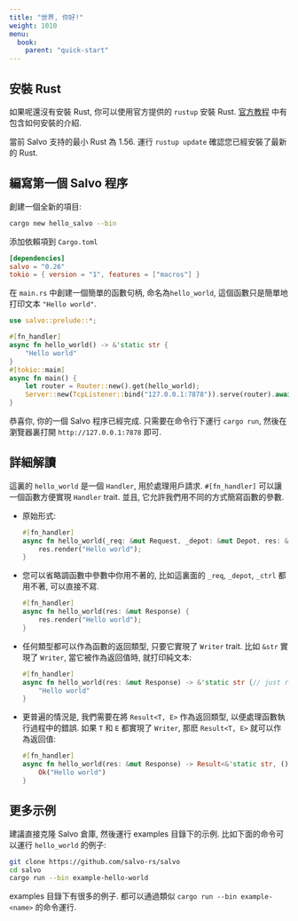 ```yaml
---
title: "世界, 你好!"
weight: 1010
menu:
  book:
    parent: "quick-start"
---
```


## 安裝 Rust

如果呢還沒有安裝 Rust, 你可以使用官方提供的 ```rustup``` 安裝 Rust. [官方教程](https://doc.rust-lang.org/book/ch01-01-installation.html) 中有包含如何安裝的介紹.

當前 Salvo 支持的最小 Rust 為 1.56. 運行 ```rustup update``` 確認您已經安裝了最新的 Rust.

## 編寫第一個 Salvo 程序

創建一個全新的項目:

```bash
cargo new hello_salvo --bin
```

添加依賴項到 `Cargo.toml`

```toml
[dependencies]
salvo = "0.26"
tokio = { version = "1", features = ["macros"] }
```

在 `main.rs` 中創建一個簡單的函數句柄, 命名為`hello_world`, 這個函數只是簡單地打印文本 ```"Hello world"```.

```rust
use salvo::prelude::*;

#[fn_handler]
async fn hello_world() -> &'static str {
    "Hello world"
}
#[tokio::main]
async fn main() {
    let router = Router::new().get(hello_world);
    Server::new(TcpListener::bind("127.0.0.1:7878")).serve(router).await;
}
```

恭喜你, 你的一個 Salvo 程序已經完成. 只需要在命令行下運行 ```cargo run```, 然後在瀏覽器裏打開 ```http://127.0.0.1:7878``` 即可.

## 詳細解讀

這裏的 ```hello_world``` 是一個 ```Handler```, 用於處理用戶請求. ```#[fn_handler]``` 可以讓一個函數方便實現 ```Handler``` trait. 並且, 它允許我們用不同的方式簡寫函數的參數.

- 原始形式:
    ```rust
    #[fn_handler]
    async fn hello_world(_req: &mut Request, _depot: &mut Depot, res: &mut Response, _ctrl: &mut FlowCtrl) {
        res.render("Hello world");
    }
    ```

- 您可以省略調函數中參數中你用不著的, 比如這裏面的 ```_req```, ```_depot```, ```_ctrl``` 都用不著, 可以直接不寫.
  
    ``` rust
    #[fn_handler]
    async fn hello_world(res: &mut Response) {
        res.render("Hello world");
    }
    ```

- 任何類型都可以作為函數的返回類型, 只要它實現了 ```Writer``` trait. 比如 ```&str``` 實現了 ```Writer```, 當它被作為返回值時, 就打印純文本:

    ```rust
    #[fn_handler]
    async fn hello_world(res: &mut Response) -> &'static str {// just return &str
        "Hello world"
    }
    ```

- 更普遍的情況是, 我們需要在將 ```Result<T, E>``` 作為返回類型, 以便處理函數執行過程中的錯誤. 如果 ```T``` 和 ```E``` 都實現了 ```Writer```, 那麽 ```Result<T, E>``` 就可以作為返回值:
  
    ```rust
    #[fn_handler]
    async fn hello_world(res: &mut Response) -> Result<&'static str, ()> {// return Result
        Ok("Hello world")
    }
    ```

## 更多示例
建議直接克隆 Salvo 倉庫, 然後運行 examples 目錄下的示例. 比如下面的命令可以運行 ```hello_world``` 的例子:

```sh
git clone https://github.com/salvo-rs/salvo
cd salvo
cargo run --bin example-hello-world
```

examples 目錄下有很多的例子. 都可以通過類似 ```cargo run --bin example-<name>``` 的命令運行.
